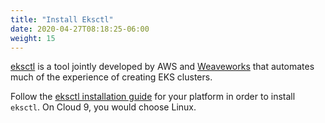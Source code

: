 ```yaml
---
title: "Install Eksctl"
date: 2020-04-27T08:18:25-06:00
weight: 15
---
```


[eksctl](https://eksctl.io/) is a tool jointly developed by AWS and [Weaveworks](https://weave.works/) that automates much of the experience of creating EKS clusters.

Follow the [eksctl installation guide](https://eksctl.io/introduction/#installation/) for your platform in order to install `eksctl`.  On Cloud 9, you would choose Linux.
